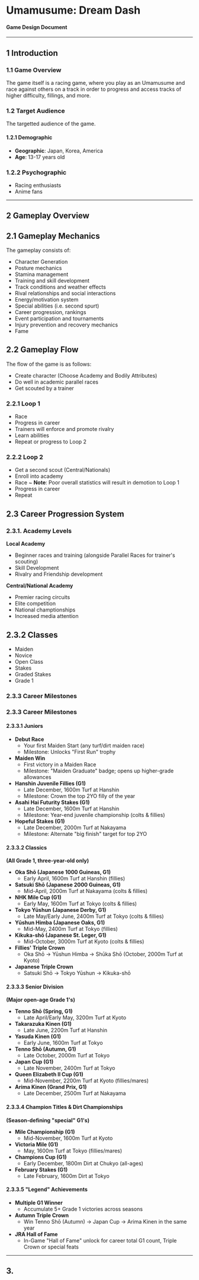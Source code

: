 # Umamusume: Dream Dash

#### Game Design Document

---

## 1 Introduction

### 1.1 Game Overview

The game itself is a racing game, where you play as an Umamusume and race against others on a track in order to progress and access tracks of higher difficulty, fillings, and more.

### 1.2 Target Audience

The targetted audience of the game.

#### 1.2.1 Demographic

- **Geographic**: Japan, Korea, America
- **Age**: 13-17 years old

### 1.2.2 Psychographic

- Racing enthusiasts
- Anime fans

---

## 2 Gameplay Overview

## 2.1 Gameplay Mechanics

The gameplay consists of:

- Character Generation
- Posture mechanics
- Stamina management
- Training and skill development
- Track conditions and weather effects
- Rival relationships and social interactions
- Energy/motivation system
- Special abilities (i.e. second spurt)
- Career progression, rankings
- Event participation and tournaments
- Injury prevention and recovery mechanics
- Fame

## 2.2 Gameplay Flow

The flow of the game is as follows:

- Create character (Choose Academy and Bodily Attributes)
- Do well in academic parallel races
- Get scouted by a trainer

### 2.2.1 Loop 1

- Race
- Progress in career
- Trainers will enforce and promote rivalry
- Learn abilities
- Repeat or progress to Loop 2

### 2.2.2 Loop 2

- Get a second scout (Central/Nationals)
- Enroll into academy
- Race ~ **Note**: Poor overall statistics will result in demotion to Loop 1
- Progress in career
- Repeat

## 2.3 Career Progression System

### 2.3.1. Academy Levels

**Local Academy**

- Beginner races and training (alongside Parallel Races for trainer's scouting)
- Skill Development
- Rivalry and Friendship development

**Central/National Academy**

- Premier racing circuits
- Elite competition
- National champtionships
- Increased media attention

## 2.3.2 Classes

- Maiden
- Novice
- Open Class
- Stakes
- Graded Stakes
- Grade 1

### 2.3.3 Career Milestones

### 2.3.3 Career Milestones

#### 2.3.3.1 Juniors

- **Debut Race**
  - Your first Maiden Start (any turf/dirt maiden race)
  - Milestone: Unlocks "First Run" trophy
- **Maiden Win**
  - First victory in a Maiden Race
  - Milestone: "Maiden Graduate" badge; opens up higher-grade allowances
- **Hanshin Juvenile Fillies (G1)**
  - Late December, 1600m Turf at Hanshin
  - Milestone: Crown the top 2YO filly of the year
- **Asahi Hai Futurity Stakes (G1)**
  - Late December, 1600m Turf at Hanshin
  - Milestone: Year-end juvenile championship (colts & fillies)
- **Hopeful Stakes (G1)**
  - Late December, 2000m Turf at Nakayama
  - Milestone: Alternate "big finish" target for top 2YO

#### 2.3.3.2 Classics
__(All Grade 1, three-year-old only)__

- **Oka Shō (Japanese 1000 Guineas, G1)**
  - Early April, 1600m Turf at Hanshin (fillies)
- **Satsuki Shō (Japanese 2000 Guineas, G1)**
  - Mid-April, 2000m Turf at Nakayama (colts & fillies)
- **NHK Mile Cup (G1)**
  - Early May, 1600m Turf at Tokyo (colts & fillies)
- **Tokyo Yūshun (Japanese Derby, G1)**
  - Late May/Early June, 2400m Turf at Tokyo (colts & fillies)
- **Yūshun Himba (Japanese Oaks, G1)**
  - Mid-May, 2400m Turf at Tokyo (fillies)
- **Kikuka-shō (Japanese St. Leger, G1)**
  - Mid-October, 3000m Turf at Kyoto (colts & fillies)
- **Fillies' Triple Crown**
  - Oka Shō → Yūshun Himba → Shūka Shō (October, 2000m Turf at Kyoto)
- **Japanese Triple Crown**
  - Satsuki Shō → Tokyo Yūshun → Kikuka-shō

#### 2.3.3.3 Senior Division
__(Major open-age Grade 1's)__

- **Tenno Shō (Spring, G1)**
  - Late April/Early May, 3200m Turf at Kyoto
- **Takarazuka Kinen (G1)**
  - Late June, 2200m Turf at Hanshin
- **Yasuda Kinen (G1)**
  - Early June, 1600m Turf at Tokyo
- **Tenno Shō (Autumn, G1)**
  - Late October, 2000m Turf at Tokyo
- **Japan Cup (G1)**
  - Late November, 2400m Turf at Tokyo
- **Queen Elizabeth II Cup (G1)**
  - Mid-November, 2200m Turf at Kyoto (fillies/mares)
- **Arima Kinen (Grand Prix, G1)**
  - Late December, 2500m Turf at Nakayama

#### 2.3.3.4 Champion Titles & Dirt Championships
__(Season-defining "special" G1's)__

- **Mile Championship (G1)**
  - Mid-November, 1600m Turf at Kyoto
- **Victoria Mile (G1)**
  - May, 1600m Turf at Tokyo (fillies/mares)
- **Champions Cup (G1)**
  - Early December, 1800m Dirt at Chukyo (all-ages)
- **February Stakes (G1)**
  - Late February, 1600m Dirt at Tokyo

#### 2.3.3.5 "Legend" Achievements

- **Multiple G1 Winner**
  - Accumulate 5+ Grade 1 victories across seasons
- **Autumn Triple Crown**
  - Win Tenno Shō (Autumn) → Japan Cup → Arima Kinen in the same year
- **JRA Hall of Fame**
  - In-Game "Hall of Fame" unlock for career total G1 count, Triple Crown or special feats

---

## 3.
